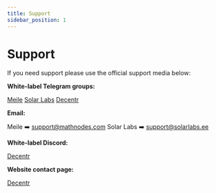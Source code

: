 ```yaml
---
title: Support
sidebar_position: 1
---
```


# Support

If you need support please use the official support media below:

**White-label Telegram groups:**

[Meile](https://t.me/MathNodes)
[Solar Labs](https://t.me/solarlabs)
[Decentr](https://t.me/DecentrNet)

**Email:**

Meile ➡️ [support@mathnodes.com](mailto:support@mathnodes.com)
Solar Labs ➡️ [support@solarlabs.ee](mailto:support@solarlabs.ee)

**White-label Discord:**

[Decentr](https://discord.gg/VMUt7yw92B)

**Website contact page:**

[Decentr](https://decentr.net/#contact)